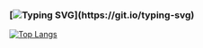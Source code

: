 <!--
**LucasMartinCalderon/LucasMartinCalderon** is a ✨ _special_ ✨ repository because its `README.md` (this file) appears on your GitHub profile.

Here are some ideas to get you started:

- 🔭 I’m currently working on ...
- 🌱 I’m currently learning ...
- 👯 I’m looking to collaborate on ...
- 🤔 I’m looking for help with ...
- 💬 Ask me about ...
- 📫 How to reach me: ...
- 😄 Pronouns: ...
- ⚡ Fun fact: ...
-->

### [![Typing SVG](https://readme-typing-svg.demolab.com?font=IBM&duration=2500&pause=1000&center=true&width=1000&lines=Hi!+I'm+Lucas+Martin+Calderon%2C+welcome+to+my+GitHub+personal+portfolio!)](https://git.io/typing-svg)


[![Top Langs](https://github-readme-stats.vercel.app/api/top-langs/?username=LucasMartinCalderon&layout=compact)](https://github.com/anuraghazra/github-readme-stats)
